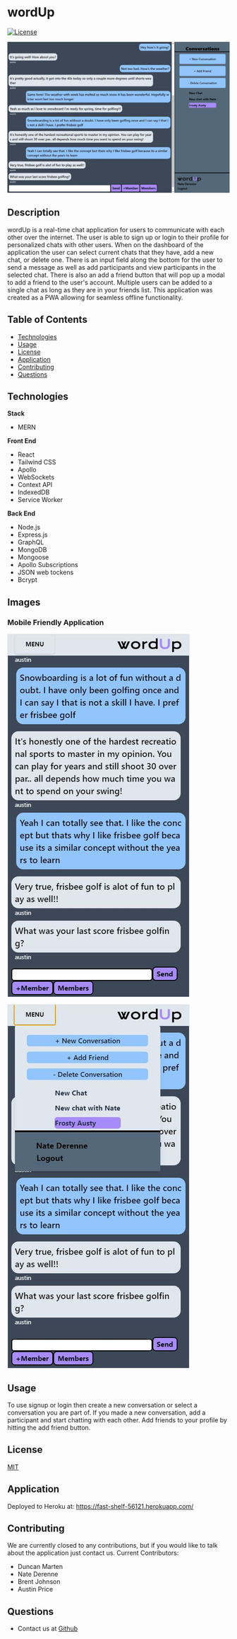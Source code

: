   # wordUp
  [![License](https://img.shields.io/static/v1?label=License&message=MIT&color=blue)](https://img.shields.io/static/v1?label=License&message=MIT&color=blue)

  ![Dashboard](client/public/images/message.JPG)
  
  ## Description
  wordUp is a real-time chat application for users to communicate with each other over the internet.  The user is able to sign up or login to their profile for personalized chats with other users.  When on the dashboard of the application the user can select current chats that they have, add a new chat, or delete one.  There is an input field along the bottom for the user to send a message as well as add participants and view participants in the selected chat.  There is also an add a friend button that will pop up a modal to add a friend to the user's account. Multiple users can be added to a single chat as long as they are in your friends list. This application was created as a PWA allowing for seamless offline functionality.

  ## Table of Contents
  * [Technologies](#technologies)
  * [Usage](#usage)
  * [License](#license)
  * [Application](#application)
  * [Contributing](#contributing)
  * [Questions](#questions)

  ## Technologies

  **Stack**
  * MERN

  **Front End**
  * React
  * Tailwind CSS
  * Apollo
  * WebSockets
  * Context API
  * IndexedDB
  * Service Worker

  **Back End**
  * Node.js
  * Express.js
  * GraphQL
  * MongoDB
  * Mongoose
  * Apollo Subscriptions
  * JSON web tockens
  * Bcrypt

  ## Images

  ### Mobile Friendly Application


  ![MobileView](client/public/images/mobile-message.JPG)

  ![MobileMenu](client/public/images/mobile-message-menu.JPG)
  

  ## Usage
  To use signup or login then create a new conversation or select a conversation you are part of.  If you made a new conversation, add a participant and start chatting with each other.  Add friends to your profile by hitting the add friend button.

  ## License
  [MIT](https://opensource.org/licenses/MIT)

  ## Application
  Deployed to Heroku at: https://fast-shelf-56121.herokuapp.com/

  ## Contributing
  We are currently closed to any contributions, but if you would like to talk about the application just contact us.
  Current Contributors:  
  * Duncan Marten
  * Nate Derenne
  * Brent Johnson
  * Austin Price

  ## Questions
  * Contact us at [Github](http://www.github.com/DuncanMarten)
